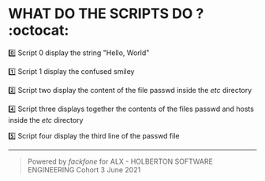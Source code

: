 # WHAT DO THE SCRIPTS DO ? :octocat:

:zero: Script 0 display the string "Hello, World"

:one: Script 1 display the confused smiley

:two: Script two display the content of the file passwd inside the *etc* directory

:four: Script three displays together the contents of the files passwd and hosts inside the *etc* directory

:five: Script four display the third line of the passwd file



*******************************************************************
> Powered by *fackfone* for ALX - HOLBERTON SOFTWARE ENGINEERING Cohort 3 June 2021
